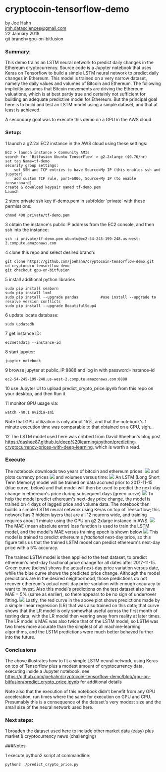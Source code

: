 # cryptocoin-tensorflow-demo

by Joe Hahn<br />
jmh.datasciences@gmail.com<br />
22 January 2018<br />
git branch=gpu-on-bitfusion 

### Summary:

This demo trains an LSTM neural network to predict daily changes in the
Ethereum cryptocurrency. Source code is a Jupyter notebook that uses Keras on Tensorflow
to build a simple LSTM neural network to predict daily changes in Ethereum. This model is
trained on a very narrow dataset, namely the daily values and volumes of Bitcoin and Ethereum.
The following implicitly assumes that Bitcoin movements are driving the Ethereum valuations,
which is at best partly true and certainly not sufficient for building an adequate predictive model
for Ethereum. But the principal goal here is to build and test an LSTM model using
a simple dataset, and that at least is achieved.

A secondary goal was to execute this demo on a GPU in the AWS cloud.

### Setup:

1 launch a g2.2xl EC2 instance in the AWS cloud using these settings:

    EC2 > launch instance > Community AMIs
    search for 'Bitfusion Ubuntu TensorFlow' > g2.2xlarge ($0.76/hr)
    set tag Name=tf-demo
    security group settings:
        set SSH and TCP entries to have Source=My IP (this enables ssh and jupyter)
        add custom TCP rule, port=6006, Source=My IP (to enable tensorboard)
    create & download keypair named tf-demo.pem
    Launch

2 store private ssh key tf-demo.pem in subfolder 'private' with these permissions:

    chmod 400 private/tf-demo.pem

3 obtain the instance's public IP address from the EC2 console, and then ssh into the instance:

    ssh -i private/tf-demo.pem ubuntu@ec2-54-245-199-248.us-west-2.compute.amazonaws.com


4 clone this repo and select desired branch:

    git clone https://github.com/joehahn/cryptocoin-tensorflow-demo.git
    cd cryptocoin-tensorflow-demo
    git checkout gpu-on-bitfusion

5 install additional python libraries

    sudo pip install seaborn
    sudo pip install lxml
    sudo pip install --upgrade pandas          #use install --upgrade to resolve version conflicts
    sudo pip install --upgrade BeautifulSoup4

6 update locate database:

    sudo updatedb

7 get instance ID:

    ec2metadata --instance-id

8 start jupyter:

    jupyter notebook

9 browse jupyter at public_IP:8888 and log in with password=instance-id

    ec2-54-245-199-248.us-west-2.compute.amazonaws.com:8888

10 use Jupyter UI to upload predict_crypto_price.ipynb from this repo on your desktop,
and then Run it

11 monitor GPU usage via:

    watch -n0.1 nvidia-smi

Note that GPU utilization is only about 15%, and that the notebook's 1 minute execution 
time was comparable to that obtained on a CPU, sigh...

12 The LSTM model used here was cribbed from David Sheehan's blog post
https://dashee87.github.io/deep%20learning/python/predicting-cryptocurrency-prices-with-deep-learning,
which is worth a read.

### Execute

The notebook downloads two years of bitcoin and ethereum prices:
![](figs/ethereum.png)
and plots currency prices
![](figs/price.png)
and volumes versus time:
![](figs/volume.png)
An LSTM (Long Short Term Memory) model will be trained on data 
accrued prior to 2017-11-15 (blue curve, below)
and that model will then be used to predict the next-day change in ethereum's price
during subsequent days (green curve)
![](figs/training.png)
To help the model predict ethereum's next-day price change, the model is trained
on 4 days of lagged price and volume data. The notebook then builds a simple
LSTM  neural network using Keras on top of Tensorflow;
this network has 3 hidden layers that are all 12 neurons wide,
and training requires about 1 minute using the GPU on g2.2xlarge instance in AWS. 
![](figs/lstm.png)
The MAE (mean absolute error) loss function is used to train the LSTM model,
and the model's MAE versus training epoch is shown below
![](figs/loss.png)
This model is trained to predict ethereum's _fractional_ next-day price, so this figure
tells us that the trained LSTM model can predict
ethereum's next-day price with a 5% accuracy.

The trained LSTM model is then applied to
the test dataset, to predict ethereum's next-day fractional price
change for all dates after 2017-11-15. Green curve (below)
shows the actual next-day price variation versus date,
while the blue curve shows the predicted price change. Although the model predictions are
in the desired neighborhood, those predictions do not recover ethereum's
actual next-day price variation with enough accuracy to want to invest.
Also this model's predictions on the test dataset also have MAE = 5% (same as earlier),
so there appears to be no sign of under/over fitting.
![](figs/prediction.png)
Lastly, the red curve in the above plot shows predictions made by a simple linear regression (LR)
that was also trained on this data; that curve shows that the LR model is only somewhat useful across
the first month of testing data, with the LR model then veering away from reality at later times.
The LR model's MAE was also twice that of the LSTM model, so LSTM was two times more accurate than the
simplest of all machine-learning algorithms, and the LSTM predictions were much better behaved
further into the future.

### Conclusions

The above illustrates how to fit a simple LSTM neural network, using Keras on top of Tensorflow
plus a modest amount of cryptocurrency data, executing inside a Jupyter notebook, see 
https://github.com/joehahn/cryptocoin-tensorflow-demo/blob/gpu-on-bitfusion/predict_crypto_price.ipynb
for additional details

Note also that the execution of this notebook didn't benefit from any GPU acceleration,
run times where the same for execution on GPU and CPU. Presumably this is a consequence
of the dataset's very modest size and the small size of the neural network used here.

### Next steps:

1 broaden the dataset used here to include other market data (easy) plus 
market & cryptocurrency news (challenging)

###Notes

1 execute python2 script at commandline:

    python2 ./predict_crypto_price.py

